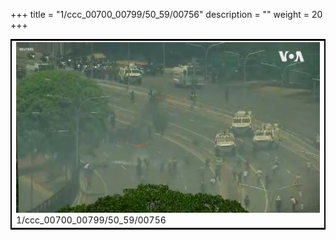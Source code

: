 +++
title = "1/ccc_00700_00799/50_59/00756"
description = ""
weight = 20
+++

<table style="border:2px solid black;max-width:800px;max-height:800px;" 
><tr><td>
<img class="center-fit-jpg"
src="/jpg_/aaa_20190430_NxaOmWaI8sI_00755.jpg">
1/ccc_00700_00799/50_59/00756
</img></td></tr></table>
